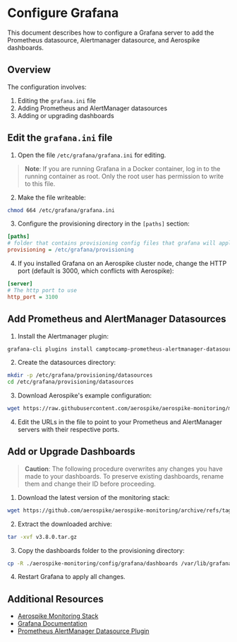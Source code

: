 # Configure Grafana

This document describes how to configure a Grafana server to add the Prometheus datasource, Alertmanager datasource, and Aerospike dashboards.

## Overview

The configuration involves:
1. Editing the `grafana.ini` file
2. Adding Prometheus and AlertManager datasources
3. Adding or upgrading dashboards

## Edit the `grafana.ini` file

1. Open the file `/etc/grafana/grafana.ini` for editing.

> **Note**: If you are running Grafana in a Docker container, log in to the running container as root. Only the root user has permission to write to this file.

2. Make the file writeable:
```bash
chmod 664 /etc/grafana/grafana.ini
```

3. Configure the provisioning directory in the `[paths]` section:
```ini
[paths]
# folder that contains provisioning config files that grafana will apply on startup and while running.
provisioning = /etc/grafana/provisioning
```

4. If you installed Grafana on an Aerospike cluster node, change the HTTP port (default is 3000, which conflicts with Aerospike):
```ini
[server]
# The http port to use
http_port = 3100
```

## Add Prometheus and AlertManager Datasources

1. Install the Alertmanager plugin:
```bash
grafana-cli plugins install camptocamp-prometheus-alertmanager-datasource
```

2. Create the datasources directory:
```bash
mkdir -p /etc/grafana/provisioning/datasources
cd /etc/grafana/provisioning/datasources
```

3. Download Aerospike's example configuration:
```bash
wget https://raw.githubusercontent.com/aerospike/aerospike-monitoring/master/config/grafana/provisioning/datasources/all.yaml
```

4. Edit the URLs in the file to point to your Prometheus and AlertManager servers with their respective ports.

## Add or Upgrade Dashboards

> **Caution**: The following procedure overwrites any changes you have made to your dashboards. To preserve existing dashboards, rename them and change their ID before proceeding.

1. Download the latest version of the monitoring stack:
```bash
wget https://github.com/aerospike/aerospike-monitoring/archive/refs/tags/v3.8.0.tar.gz
```

2. Extract the downloaded archive:
```bash
tar -xvf v3.8.0.tar.gz
```

3. Copy the dashboards folder to the provisioning directory:
```bash
cp -R ./aerospike-monitoring/config/grafana/dashboards /var/lib/grafana/dashboards
```

4. Restart Grafana to apply all changes.

## Additional Resources

- [Aerospike Monitoring Stack](https://github.com/aerospike/aerospike-monitoring)
- [Grafana Documentation](https://grafana.com/docs/)
- [Prometheus AlertManager Datasource Plugin](https://grafana.com/grafana/plugins/camptocamp-prometheus-alertmanager-datasource/) 